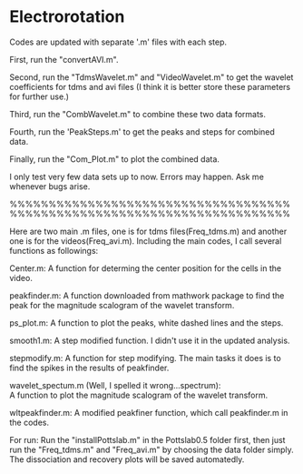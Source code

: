 # Electrorotation
Codes are updated with separate '.m' files with each step.

First, run the "convertAVI.m".

Second, run the "TdmsWavelet.m" and "VideoWavelet.m" to get the wavelet coefficients for tdms and avi files (I think it is better store these parameters for further use.)
 
Third, run the "CombWavelet.m" to combine these two data formats. 

Fourth, run the 'PeakSteps.m' to get the peaks and steps for combined data.

Finally, run the "Com_Plot.m" to plot the combined data. 


I only test very few data sets up to now. Errors may happen. Ask me whenever bugs arise.



%%%%%%%%%%%%%%%%%%%%%%%%%%%%%%%%%%%%%%%%%%%%%%%%%%%%%%%%%%%%%%%%%%%%%%%%

Here are two main .m files, one is for tdms files(Freq_tdms.m) and another one is for the videos(Freq_avi.m).
Including the main codes, I call several functions as followings:

Center.m:
A function for determing the center position for the cells in the video. 

peakfinder.m: 
A function downloaded from mathwork package to find the peak for the magnitude scalogram of the wavelet transform.

ps_plot.m:
A function to plot the peaks, white dashed lines and the steps.

smooth1.m: 
A step modified function. I didn't use it in the updated analysis.

stepmodify.m:
A function for step modifying. The main tasks it does is to find the spikes in the results of peakfinder. 

wavelet_spectum.m (Well, I spelled it wrong...spectrum):  
A function to plot the magnitude scalogram of the wavelet transform.

wltpeakfinder.m:
A modified peakfiner function, which call peakfinder.m in the codes. 

For run:
Run the "installPottslab.m" in the Pottslab0.5 folder first, then just run the "Freq_tdms.m" and "Freq_avi.m" by choosing the data folder simply. The dissociation and recovery plots will be saved automatedly.  

